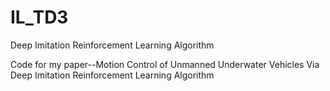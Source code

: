 # IL_TD3
Deep Imitation Reinforcement Learning Algorithm

Code for my paper--Motion Control of Unmanned Underwater Vehicles Via Deep Imitation Reinforcement Learning Algorithm
